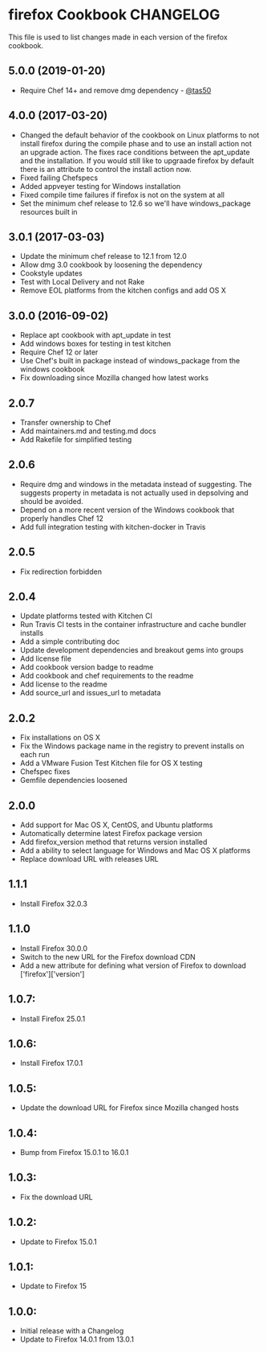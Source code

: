 # firefox Cookbook CHANGELOG
This file is used to list changes made in each version of the firefox cookbook.

## 5.0.0 (2019-01-20)

- Require Chef 14+ and remove dmg dependency - [@tas50](https://github.com/tas50)

## 4.0.0 (2017-03-20)

- Changed the default behavior of the cookbook on Linux platforms to not install firefox during the compile phase and to use an install action not an upgrade action. The fixes race conditions between the apt_update and the installation. If you would still like to upgraade firefox by default there is an attribute to control the install action now.
- Fixed failing Chefspecs
- Added appveyer testing for Windows installation
- Fixed compile time failures if firefox is not on the system at all
- Set the minimum chef release to 12.6 so we'll have windows_package resources built in

## 3.0.1 (2017-03-03)

- Update the minimum chef release to 12.1 from 12.0
- Allow dmg 3.0 cookbook by loosening the dependency
- Cookstyle updates
- Test with Local Delivery and not Rake
- Remove EOL platforms from the kitchen configs and add OS X

## 3.0.0 (2016-09-02)
- Replace apt cookbook with apt_update in test
- Add windows boxes for testing in test kitchen
- Require Chef 12 or later
- Use Chef's built in package instead of windows_package from the windows cookbook
- Fix downloading since Mozilla changed how latest works

## 2.0.7
- Transfer ownership to Chef
- Add maintainers.md and testing.md docs
- Add Rakefile for simplified testing

## 2.0.6
- Require dmg and windows in the metadata instead of suggesting.  The suggests property in metadata is not actually used in depsolving and should be avoided.
- Depend on a more recent version of the Windows cookbook that properly handles Chef 12
- Add full integration testing with kitchen-docker in Travis

## 2.0.5
- Fix redirection forbidden

## 2.0.4
- Update platforms tested with Kitchen CI
- Run Travis CI tests in the container infrastructure and cache bundler installs
- Add a simple contributing doc
- Update development dependencies and breakout gems into groups
- Add license file
- Add cookbook version badge to readme
- Add cookbook and chef requirements to the readme
- Add license to the readme
- Add source_url and issues_url to metadata

## 2.0.2
- Fix installations on OS X
- Fix the Windows package name in the registry to prevent installs on each run
- Add a VMware Fusion Test Kitchen file for OS X testing
- Chefspec fixes
- Gemfile dependencies loosened

## 2.0.0
- Add support for Mac OS X, CentOS, and Ubuntu platforms
- Automatically determine latest Firefox package version
- Add firefox_version method that returns version installed
- Add a ability to select language for Windows and Mac OS X platforms
- Replace download URL with releases URL

## 1.1.1
- Install Firefox 32.0.3

## 1.1.0
- Install Firefox 30.0.0
- Switch to the new URL for the Firefox download CDN
- Add a new attribute for defining what version of Firefox to download ['firefox']['version']

## 1.0.7:
- Install Firefox 25.0.1

## 1.0.6:
- Install Firefox 17.0.1

## 1.0.5:
- Update the download URL for Firefox since Mozilla changed hosts

## 1.0.4:
- Bump from Firefox 15.0.1 to 16.0.1

## 1.0.3:
- Fix the download URL

## 1.0.2:
- Update to Firefox 15.0.1

## 1.0.1:
- Update to Firefox 15

## 1.0.0:
- Initial release with a Changelog
- Update to Firefox 14.0.1 from 13.0.1
